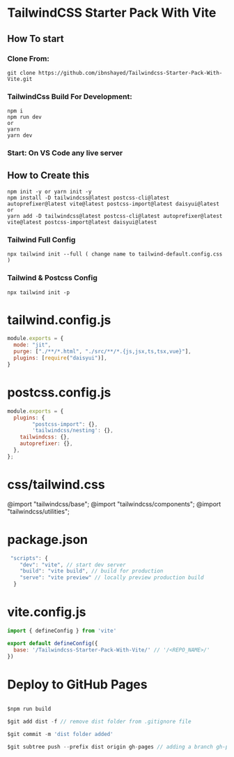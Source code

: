 # TailwindCSS Starter Pack With Vite

## **How To start**

### **Clone From:**

```
git clone https://github.com/ibnshayed/Tailwindcss-Starter-Pack-With-Vite.git
```

### **TailwindCss Build For Development:**

```
npm i
npm run dev
or
yarn
yarn dev
```

### **Start: On VS Code any live server**

## **How to Create this**

```
npm init -y or yarn init -y
npm install -D tailwindcss@latest postcss-cli@latest autoprefixer@latest vite@latest postcss-import@latest daisyui@latest
or
yarn add -D tailwindcss@latest postcss-cli@latest autoprefixer@latest vite@latest postcss-import@latest daisyui@latest
```

### Tailwind Full Config

```
npx tailwind init --full ( change name to tailwind-default.config.css )
```

### Tailwind & Postcss Config

```
npx tailwind init -p
```

# tailwind.config.js

```javascript
module.exports = {
  mode: "jit",
  purge: ["./**/*.html", "./src/**/*.{js,jsx,ts,tsx,vue}"],
  plugins: [require("daisyui")],
}
```

# postcss.config.js

```javascript
module.exports = {
  plugins: {
		"postcss-import": {},
		'tailwindcss/nesting': {},
    tailwindcss: {},
    autoprefixer: {},
  },
};

```

# css/tailwind.css
@import "tailwindcss/base";
@import "tailwindcss/components";
@import "tailwindcss/utilities";

# package.json

```javascript
 "scripts": {
    "dev": "vite", // start dev server
    "build": "vite build", // build for production
    "serve": "vite preview" // locally preview production build
  }
```

# vite.config.js

```javascript
import { defineConfig } from 'vite'

export default defineConfig({
  base: '/Tailwindcss-Starter-Pack-With-Vite/' // '/<REPO_NAME>/'
})
```

# Deploy to GitHub Pages

```javascript

$npm run build

$git add dist -f // remove dist folder from .gitignore file

$git commit -m 'dist folder added'

$git subtree push --prefix dist origin gh-pages // adding a branch gh-pages and deploy

```
